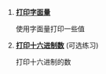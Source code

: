 1. **[打印字面量](https://github.com/inancgumus/learngo/tree/master/translation/chinese/06-变量/01-基础数据类型/练习/01-print-the-literals)**

   使用字面量打印一些值

2. **[打印十六进制数](https://github.com/inancgumus/learngo/tree/master/translation/chinese/06-变量/01-基础数据类型/练习/02-print-hexes)** (可选练习)

   打印十六进制的数


